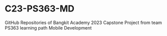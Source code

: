 # C23-PS363-MD
GitHub Repositories of Bangkit Academy 2023 Capstone Project from team PS363 learning path Mobile Development 
